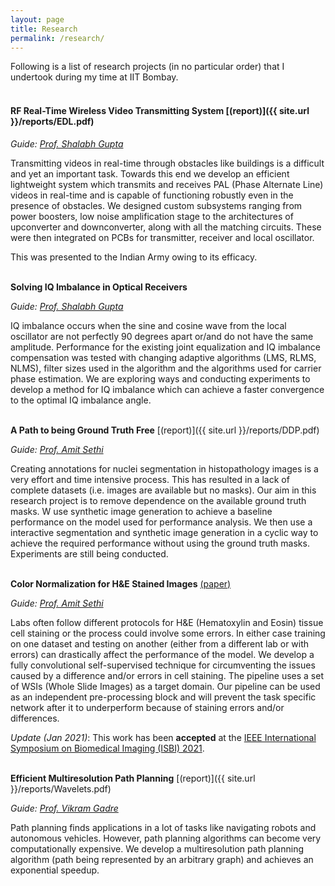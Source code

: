 ```yaml
---
layout: page
title: Research
permalink: /research/
---
```


Following is a list of research projects (in no particular order) that I undertook during my time at IIT Bombay.
<br/><br/>

#### **RF Real-Time Wireless Video Transmitting System**  [(report)]({{ site.url }}/reports/EDL.pdf)

*Guide: [Prof. Shalabh Gupta](https://www.ee.iitb.ac.in/wiki/faculty/shalabh)*

Transmitting videos in real-time through obstacles like buildings is a difficult and yet an important task. Towards this end we develop an efficient lightweight system which transmits and receives PAL (Phase Alternate Line) videos in real-time and is capable of functioning robustly even in the presence of obstacles.
We designed custom subsystems ranging from power boosters, low noise amplification stage to the architectures of upconverter and downconverter, along with all the matching circuits. These were then integrated on PCBs for transmitter, receiver and local oscillator.

This was presented to the Indian Army owing to its efficacy.
<br/><br/>

**Solving IQ Imbalance in Optical Receivers**

*Guide: [Prof. Shalabh Gupta](https://www.ee.iitb.ac.in/wiki/faculty/shalabh)*

IQ imbalance occurs when the sine and cosine wave from the local oscillator are not perfectly 90 degrees apart or/and do not have the same amplitude. Performance for the existing joint equalization and IQ imbalance compensation was tested with changing adaptive algorithms (LMS, RLMS, NLMS), filter sizes used in the algorithm and the algorithms used for carrier phase estimation. We are exploring ways and conducting experiments to develop a method for IQ imbalance which can achieve a faster convergence to the optimal IQ imbalance angle.
<br/><br/>

**A Path to being Ground Truth Free** [(report)]({{ site.url }}/reports/DDP.pdf)

*Guide: [Prof. Amit Sethi](https://www.ee.iitb.ac.in/~asethi/)*

Creating annotations for nuclei segmentation in histopathology images is a very effort and time intensive process. This has resulted in a lack of complete datasets (i.e. images are available but no masks). Our aim in this research project is to remove dependence on the available ground truth masks. W use synthetic image generation to achieve a baseline performance on the model used for performance analysis. We then use a interactive segmentation and synthetic image generation in a cyclic way to achieve the required performance without using the ground truth masks. Experiments are still being conducted.
<br/><br/>

**Color Normalization for H&E Stained Images**  [(paper)](https://arxiv.org/abs/2011.15000)

*Guide: [Prof. Amit Sethi](https://www.ee.iitb.ac.in/~asethi/)*

Labs often follow different protocols for H&E (Hematoxylin and Eosin) tissue cell staining or the process could involve some errors. In either case training on one dataset and testing on another (either from a different lab or with errors) can drastically affect the performance of the model. We develop a fully convolutional self-supervised technique for circumventing the issues caused by a difference and/or errors in cell staining. The pipeline uses a set of WSIs (Whole Slide Images) as a target domain. Our pipeline can be used as an independent pre-processing block and will prevent the task specific network after it to underperform because of staining errors and/or differences.

*Update (Jan 2021)*: This work has been **accepted** at the [IEEE International Symposium on Biomedical Imaging (ISBI) 2021](https://biomedicalimaging.org/2021/).
<br/><br/>

**Efficient Multiresolution Path Planning** [(report)]({{ site.url }}/reports/Wavelets.pdf)

*Guide: [Prof. Vikram Gadre](https://www.ee.iitb.ac.in/wiki/faculty/vmgadre)*

Path planning finds applications in a lot of tasks like navigating robots and autonomous vehicles. However, path planning algorithms can become very computationally expensive. We develop a multiresolution path planning algorithm (path being represented by an arbitrary graph) and achieves an exponential speedup.
